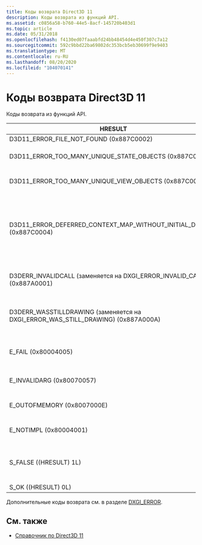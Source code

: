 ```yaml
---
title: Коды возврата Direct3D 11
description: Коды возврата из функций API.
ms.assetid: c0856a58-b760-44e5-8acf-145720b403d1
ms.topic: article
ms.date: 05/31/2018
ms.openlocfilehash: f4130ed07faaabfd24bb48454d4e450f307c7a12
ms.sourcegitcommit: 592c9bbd22ba69802dc353bcb5eb30699f9e9403
ms.translationtype: MT
ms.contentlocale: ru-RU
ms.lasthandoff: 08/20/2020
ms.locfileid: "104070141"
---
```

# <a name="direct3d-11-return-codes"></a>Коды возврата Direct3D 11

Коды возврата из функций API.

| HRESULT | Описание |
|-|-|
| D3D11_ERROR_FILE_NOT_FOUND (0x887C0002) | Файл не найден. |
| D3D11_ERROR_TOO_MANY_UNIQUE_STATE_OBJECTS (0x887C0001) | Слишком много уникальных экземпляров определенного типа объекта состояния. |
| D3D11_ERROR_TOO_MANY_UNIQUE_VIEW_OBJECTS (0x887C0003) | Слишком много уникальных экземпляров определенного типа объекта представления. |
| D3D11_ERROR_DEFERRED_CONTEXT_MAP_WITHOUT_INITIAL_DISCARD (0x887C0004) | Первый вызов [**ссылку ID3D11DeviceContext:: Map**](/windows/desktop/api/D3D11/nf-d3d11-id3d11devicecontext-map) после либо [**ID3D11Device:: Креатедеферредконтекст**](/windows/desktop/api/D3D11/nf-d3d11-id3d11device-createdeferredcontext) , либо [**ссылку ID3D11DeviceContext:: финишкоммандлист**](/windows/desktop/api/D3D11/nf-d3d11-id3d11devicecontext-finishcommandlist) на ресурс не D3D11_MAP_WRITE_DISCARD. |
| D3DERR_INVALIDCALL (заменяется на DXGI_ERROR_INVALID_CALL) (0x887A0001) | Недопустимый вызов метода. Например, параметр метода не может быть допустимым указателем. |
| D3DERR_WASSTILLDRAWING (заменяется на DXGI_ERROR_WAS_STILL_DRAWING) (0x887A000A) | Предыдущая операция Блит, которая передает информацию в эту область или из нее, является неполной. |
| E_FAIL (0x80004005) | Попытка создать устройство с включенным уровнем отладки, и этот слой не установлен. |
| E_INVALIDARG (0x80070057) | Функции, возвращающей, передан недопустимый параметр. |
| E_OUTOFMEMORY (0x8007000E) | Direct3D не удалось выделить достаточно памяти для завершения вызова. |
| E_NOTIMPL (0x80004001) | Вызов метода не реализован с переданным сочетанием параметров. |
| S_FALSE ((HRESULT) 1L) | Альтернативное значение успеха, указывающее на успешное, но нестандартное завершение (точное значение зависит от контекста). |
| S_OK ((HRESULT) 0L) | Без ошибок. |

Дополнительные коды возврата см. в разделе [DXGI_ERROR](/windows/desktop/direct3ddxgi/dxgi-error).

## <a name="related-topics"></a>См. также

* [Справочник по Direct3D 11](d3d11-graphics-reference.md)